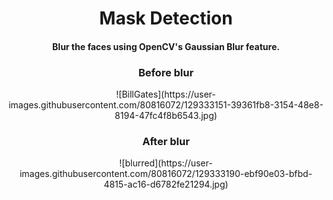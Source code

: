 <h1 align="center">Mask Detection</h1>

<div align= "center">
  <h4>Blur the faces using OpenCV's Gaussian Blur feature. </h4>
</div>

<div align= "center">
  <h3>Before blur </h3>
</div>

<div align= "center">
  ![BillGates](https://user-images.githubusercontent.com/80816072/129333151-39361fb8-3154-48e8-8194-47fc4f8b6543.jpg)

</div>

<div align= "center">
  <h3>After blur </h3>
</div>

<div align= "center">
 ![blurred](https://user-images.githubusercontent.com/80816072/129333190-ebf90e03-bfbd-4815-ac16-d6782fe21294.jpg)

</div>

